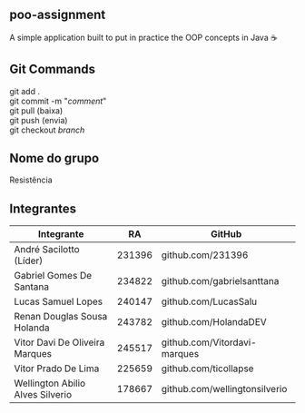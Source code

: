 ## poo-assignment
A simple application built to put in practice the OOP concepts in Java ☕

## Git Commands
git add .  
git commit -m "_comment_"  
git pull (baixa)  
git push (envia)  
git checkout _branch_  

## Nome do grupo
Resistência

## Integrantes
| Integrante | RA | GitHub | 
| ------------------- | ------------------- | ------------------- |
|André Sacilotto (Líder) | 231396 | github.com/231396 | 
|Gabriel Gomes De Santana | 234822 | github.com/gabrielsanttana | 
|Lucas Samuel Lopes | 240147 | github.com/LucasSalu | 
|Renan Douglas Sousa Holanda | 243782 | github.com/HolandaDEV | 
|Vitor Davi De Oliveira Marques | 245517 | github.com/Vitordavi-marques | 
|Vitor Prado De Lima | 225659 | github.com/ticollapse | 
|Wellington Abilio Alves Silverio | 178667 | github.com/wellingtonsilverio |
